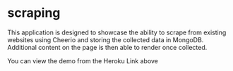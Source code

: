 # scraping

This application is designed to showcase the ability to scrape from existing websites using Cheerio and storing the collected data in MongoDB. Additional content on the page is then able to render once collected. 

You can view the demo from the Heroku Link above
